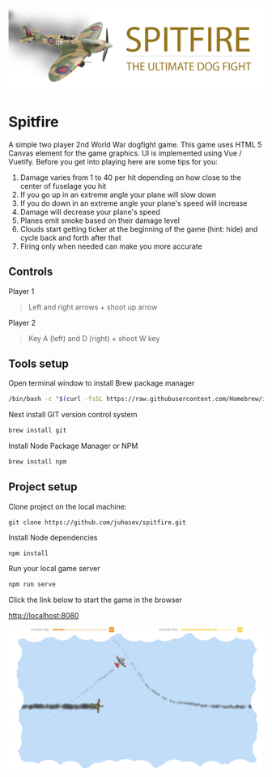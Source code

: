 ![Spitfire](./public/logo.png)

# Spitfire
A simple two player 2nd World War dogfight game. This game uses HTML 5 Canvas element for the game graphics.
UI is implemented using Vue / Vuetify. Before you get into playing here are some tips for you:

1) Damage varies from 1 to 40 per hit depending on how close to the center of fuselage you hit
2) If you go up in an extreme angle your plane will slow down
3) If you do down in an extreme angle your plane's speed will increase
4) Damage will decrease your plane's speed
5) Planes emit smoke based on their damage level
6) Clouds start getting ticker at the beginning of the game (hint: hide) and cycle back and forth after that
7) Firing only when needed can make you more accurate

## Controls
Player 1
> Left and right arrows + shoot up arrow

Player 2
> Key A (left) and D (right) + shoot W key

## Tools setup
Open terminal window to install Brew package manager
```bash
/bin/bash -c "$(curl -fsSL https://raw.githubusercontent.com/Homebrew/install/master/install.sh)"
```
Next install GIT version control system
```bash
brew install git
```

Install Node Package Manager or NPM
```bash
brew install npm
```

## Project setup
Clone project on the local machine:

```
git clone https://github.com/juhasev/spitfire.git
```

Install Node dependencies
```
npm install
```

Run your local game server
```bash
npm run serve
```

Click the link below to start the game in the browser

[http://localhost:8080](http://localhost:8080/)

![Spitfire](./public/gameplay.png)
